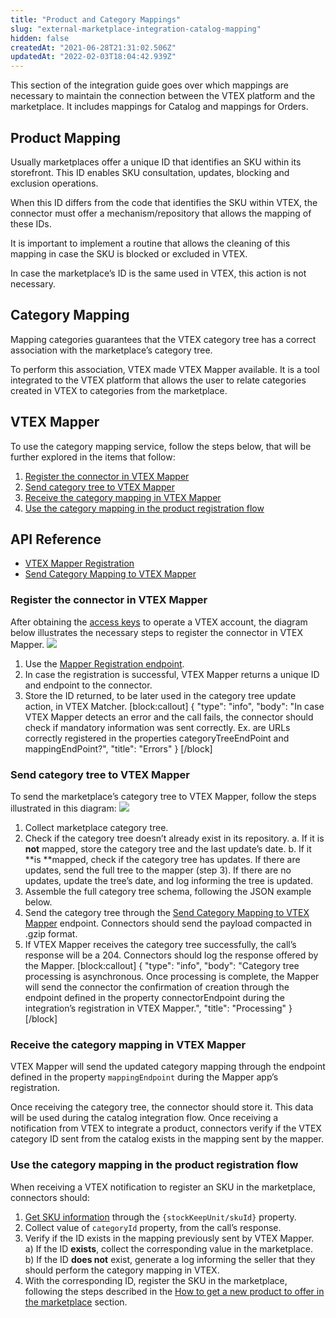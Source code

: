 ```yaml
---
title: "Product and Category Mappings"
slug: "external-marketplace-integration-catalog-mapping"
hidden: false
createdAt: "2021-06-28T21:31:02.506Z"
updatedAt: "2022-02-03T18:04:42.939Z"
---
```


This section of the integration guide goes over which mappings are necessary to maintain the connection between the VTEX platform and the marketplace. It includes mappings for Catalog and mappings for Orders.

## Product Mapping

Usually marketplaces offer a unique ID that identifies an SKU within its storefront. This ID enables SKU consultation, updates, blocking and exclusion operations.

When this ID differs from the code that identifies the SKU within VTEX, the connector must offer a mechanism/repository that allows the mapping of these IDs.

It is important to implement a routine that allows the cleaning of this mapping in case the SKU is blocked or excluded in VTEX.

In case the marketplace’s ID is the same used in VTEX, this action is not necessary.

## Category Mapping

Mapping categories guarantees that the VTEX category tree has a correct association with the marketplace’s category tree.

To perform this association, VTEX made VTEX Mapper available. It is a tool integrated to the VTEX platform that allows the user to relate categories created in VTEX to categories from the marketplace.

## VTEX Mapper

To use the category mapping service, follow the steps below, that will be further explored in the items that follow:

1. [Register the connector in VTEX Mapper](#register-the-connector-in-vtex-mapper)
2. [Send category tree to VTEX Mapper](#send-category-tree-to-vtex-mapper)
3. [Receive the category mapping in VTEX Mapper](#receive-the-category-mapping-in-vtex-mapper)
4. [Use the category mapping in the product registration flow](#use-the-category-mapping-in-the-product-registration-flow)

## API Reference

- [VTEX Mapper Registration](https://developers.vtex.com/vtex-rest-api/reference/vtex-mapper-registration)
- [Send Category Mapping to VTEX Mapper](https://developers.vtex.com/vtex-rest-api/reference/send-category-mapping-to-vtex-mapper)

### Register the connector in VTEX Mapper

After obtaining the [access keys](https://developers.vtex.com/vtex-rest-api/docs/getting-started-authentication) to operate a VTEX account, the diagram below illustrates the necessary steps to register the connector in VTEX Mapper.
![](https://raw.githubusercontent.com/vtexdocs/dev-portal-content/main/images/external-marketplace-integration-catalog-mapping-0.jpg)

1. Use the [Mapper Registration endpoint](https://developers.vtex.com/vtex-rest-api/reference/vtex-mapper-registration).
2. In case the registration is successful, VTEX Mapper returns a unique ID and endpoint to the connector. 
3. Store the ID returned, to be later used in the category tree update action, in VTEX Matcher.
[block:callout]
{
  "type": "info",
  "body": "In case VTEX Mapper detects an error and the call fails, the connector should check if mandatory information was sent correctly. Ex. are URLs correctly registered in the properties categoryTreeEndPoint and mappingEndPoint?",
  "title": "Errors"
}
[/block]

### Send category tree to VTEX Mapper

To send the marketplace’s category tree to VTEX Mapper, follow the steps illustrated in this diagram:
![](https://raw.githubusercontent.com/vtexdocs/dev-portal-content/main/images/external-marketplace-integration-catalog-mapping-1.jpg)

1. Collect marketplace category tree.
2. Check if the category tree doesn’t already exist in its repository. 
a. If it is **not** mapped, store the category tree and the last update’s date. 
b. If it **is **mapped, check if the category tree has updates. If there are updates, send the full tree to the mapper (step 3). If there are no updates, update the tree’s date, and log informing the tree is updated. 
3. Assemble the full category tree schema, following the JSON example below. 
4. Send the category tree through the [Send Category Mapping to VTEX Mapper](https://developers.vtex.com/vtex-rest-api/reference/send-category-mapping-to-vtex-mapper) endpoint. Connectors should send the payload compacted in .gzip format.
5. If VTEX Mapper receives the category tree successfully, the call’s response will be a 204. Connectors should log the response offered by the Mapper.
[block:callout]
{
  "type": "info",
  "body": "Category tree processing is asynchronous. Once processing is complete, the Mapper will send the connector the confirmation of creation through the endpoint defined in the property connectorEndpoint during the integration’s registration in VTEX Mapper.",
  "title": "Processing"
}
[/block]
### Receive the category mapping in VTEX Mapper

VTEX Mapper will send the updated category mapping  through the endpoint defined in the property `mappingEndpoint` during the Mapper app’s registration.

Once receiving the category tree, the connector should store it. This data will be used during the catalog integration flow. Once receiving a notification from VTEX to integrate a product, connectors verify if the VTEX category ID sent from the catalog exists in the mapping sent by the mapper. 


### Use the category mapping in the product registration flow 

When receiving a VTEX notification to register an SKU in the marketplace, connectors should:

1. [Get SKU information](https://developers.vtex.com/vtex-rest-api/reference/catalog-api-get-sku-context) through the `{stockKeepUnit/skuId}` property. 
2. Collect value of `categoryId` property, from the call’s response.
3. Verify if the ID exists in the mapping previously sent by VTEX Mapper.  \
a) If the ID **exists**, collect the corresponding value in the marketplace.  \
b) If the ID **does not** exist, generate a log informing the seller that they should perform the category mapping in VTEX. 
4. With the corresponding ID, register the SKU in the marketplace, following the steps described in the [How to get a new product to offer in the marketplace](https://developers.vtex.com/vtex-rest-api/docs/external-marketplace-integration-new-products) section.
